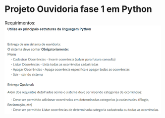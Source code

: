 # Projeto Ouvidoria fase 1 em Python

Requirimentos:
<img src="imagens/Ouvidoriav1-python.png" align="center">